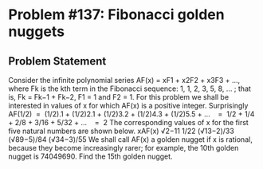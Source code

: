 # Problem #137: Fibonacci golden nuggets 

## Problem Statement 

Consider the infinite polynomial series AF(x) = xF1 + x2F2 + x3F3 + ..., where Fk is the kth term in the Fibonacci sequence: 1, 1, 2, 3, 5, 8, ... ; that is, Fk = Fk−1 + Fk−2, F1 = 1 and F2 = 1.
For this problem we shall be interested in values of x for which AF(x) is a positive integer.
Surprisingly AF(1/2)
 = 
(1/2).1 + (1/2)2.1 + (1/2)3.2 + (1/2)4.3 + (1/2)5.5 + ...
 
 = 
1/2 + 1/4 + 2/8 + 3/16 + 5/32 + ...
 
 = 
2
The corresponding values of x for the first five natural numbers are shown below.
xAF(x)
√2−11
1/22
(√13−2)/33
(√89−5)/84
(√34−3)/55
We shall call AF(x) a golden nugget if x is rational, because they become increasingly rarer; for example, the 10th golden nugget is 74049690.
Find the 15th golden nugget.
